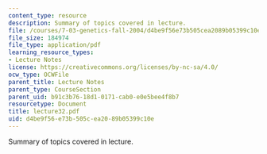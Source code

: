 ```yaml
---
content_type: resource
description: Summary of topics covered in lecture.
file: /courses/7-03-genetics-fall-2004/d4be9f56e73b505cea2089b05399c10e_lecture32.pdf
file_size: 184974
file_type: application/pdf
learning_resource_types:
- Lecture Notes
license: https://creativecommons.org/licenses/by-nc-sa/4.0/
ocw_type: OCWFile
parent_title: Lecture Notes
parent_type: CourseSection
parent_uid: b91c3b76-18d1-0171-cab0-e0e5bee4f8b7
resourcetype: Document
title: lecture32.pdf
uid: d4be9f56-e73b-505c-ea20-89b05399c10e
---
```

Summary of topics covered in lecture.